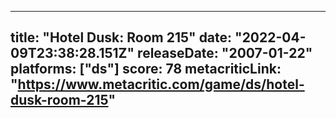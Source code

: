 
---
title: "Hotel Dusk: Room 215"
date: "2022-04-09T23:38:28.151Z"
releaseDate: "2007-01-22"
platforms: ["ds"]
score: 78
metacriticLink: "https://www.metacritic.com/game/ds/hotel-dusk-room-215"
---
